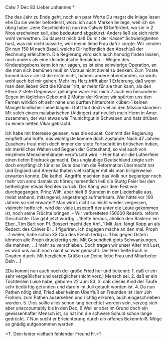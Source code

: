  Calw 7 Dec 83
Lieber Johannes <Frohnmeyer>*

Ehe das Jahr zu Ende geht, noch ein paar Worte Du magst die Inlage lesen ehe Du sie weiter beförderst, wozu ich auch Marken beilege, weil ich sie übrig habe. Jene Geschichte ist nun ins Calwer Bl befördert, wo sie in 2 Nros erscheinen soll, also bedeutend abgekürzt. Anders ließ sie sich nicht wohl verwerthen. Du dauerst mich daß Du mit der Kasse* Schwierigkeiten hast, was mir nicht passirte, weil meine liebe Frau dafür sorgte. Wir senden Dir nun 150 M nach Basel, welche Dir hoffentlich den Abschluß der Rechnung erleichtern. Die Regierung wird sich auch honorig finden lassen, noch anders als eine kleindeutsche Redaktion. - Wegen des Kinderabgebens kann ich nur sagen, es ist eine schwierige Operation, an die man sich bemühen muß im Voraus nicht zuviel zu denken. Zum Troste kommt dazu: sie ist die erste nicht, habens andere überstanden, so wirds wohl auch bei mir gehen. Mehr ins Herz trifft aber <die>1 Erfahrung, daß wenn man dem lieben Gott die Kinder <abt>1ritt, er mehr für sie thun kann, als den Eltern <durch>2 stete Gegenwart gelungen wäre. Für mich <war>2 auch ein besonderer Segen im täglichen Gebet mit <der>2 Mutter der Kinder; wir spürten uns den Fernen wirklich oft sehr nahe und durften hinterdrein <über>1 keinen Mangel kindlicher Liebe klagen. Gott thut doch viel an den Missionskindern. Mit solch einem malabarischen (Aldinger) traf neulich mein Herm in Amer zusammen, der war etwas wie Thunichtgut in Schwaben und hats drüben zu einem netten Vikar gebracht.

Ich habe mit Interesse gelesen, was die educat. Committ der Regierung empfielt und hoffe, das wichtigste komme doch zustande. Nach 47 Jahren Zusehens freut mich doch immer der stete Fortschritt im britischen Indien, ein merkliches Walten und Segnen der Gotteshand, so viel auch von einzelnen Menschenhänden verpfuscht wird. - Hier hat mir die Lutherfeier einen tiefen Eindruck gemacht. Das unglaubige Deutschland zeigte sich doch empfänglich für alles Gute das ihm die Reformation übermacht hat und England und Amerika thaten viel kräftiger mit als man billigerweise erwarten konnte. Die kathol. Angriffe machten das Volk nur begieriger noch mehr von anno damals zu hören; namentlich ließ die Stuttg Feier bei den betheiligten etwas Rechtes zurück. Der König war dem Fest wie durchgegangen, Prinz Wilh. aber hielt 6 Stunden in der Liederhalle aus, meist stehend, mitsingend, angestrengt aufmerksam. Wer hätte vor 100 Jahren so viel erwartet? Man wirds nicht so leicht wieder vergessen, vielmehr hoffe ich, wird der viele Lesestoff der unter die Leute gekommen ist, noch seine Früchte bringen. - Wir verbreiteten 150000 Redenb. reform Geschichte. Dav gibt jetzt würtbg ...1hefte heraus, ähnlich den Baslern: ein Eber...1 im Bart von Pf. Bossert macht den Anf...1 Mit Jan. fängt Kopp an als Redact. des Calwer Bl ...1 figuriren. Ich dagegen mache an den mal. Proph ...1 weiter, habe schon 33 Cap des Ezech fertig u...1 bis gegen Ostern könnten alle Proph druckfertig sein. 
Mit Gesundheit gibts Schwankungen, die mahnen, ...1 mehr zu verschieben. Doch tragen wir unser Alter mit Lust, es wird uns auch noch nicht schwer gemacht. Der Herr helfe Euch in Gnaden durch. Mit herzlichen Grüßen an Deine liebe Frau und Mitarbeiter
 Dein ...1


2Da kommt nun auch noch der große Fried her und bekennt: 1. daß er ein sehr vergeßlicher und verzüglicher (nicht vorz.) Mensch sei. 2. daß er ein Töchterlein Luise habe, geboren 22 Juni 83. 3. daß dieses Kind der Taufe sehr bedürftig gefunden und darum im Juli getauft worden ist. 4. Da nun Pathen nötig sind, Fried aber keinen Überfluß an Freunden ist Herr Joh Frohnm. zum Pathen ausersehen und richtig erkoren, auch eingeschrieben worden. 5. Dies sollte alles schon lang berichtet worden sein, verzog sich aber unaccountably bis in den Dec. 6 Weil er aber im Grund doch ein gewissenhafter Mensch ist, so hat ihn die schwere Schuld schon lange gedrückt. 7 Nun sucht er Erleichterung durch ein offenes Bekenntniß. Möge es gnädig aufgenommen werden.

<T. Dein leider vielfach fehlender Freund Fr.>1
